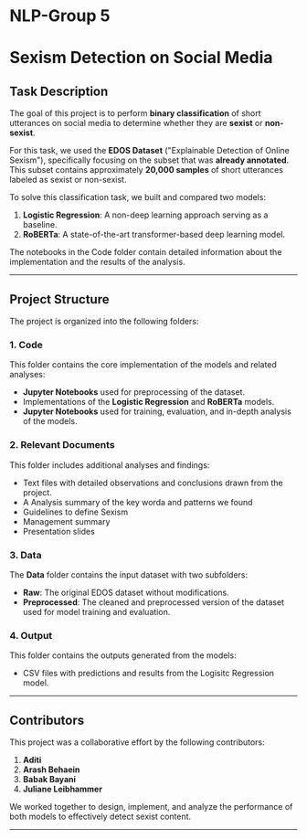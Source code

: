 # NLP-Group 5
# **Sexism Detection on Social Media**

## **Task Description**
The goal of this project is to perform **binary classification** of short utterances on social media to determine whether they are **sexist** or **non-sexist**. 

For this task, we used the **EDOS Dataset** ("Explainable Detection of Online Sexism"), specifically focusing on the subset that was **already annotated**. This subset contains approximately **20,000 samples** of short utterances labeled as sexist or non-sexist.

To solve this classification task, we built and compared two models:
1. **Logistic Regression**: A non-deep learning approach serving as a baseline.
2. **RoBERTa**: A state-of-the-art transformer-based deep learning model.

The notebooks in the Code folder contain detailed information about the implementation and the results of the analysis.

---

## **Project Structure**
The project is organized into the following folders:

### **1. Code**
This folder contains the core implementation of the models and related analyses:
- **Jupyter Notebooks** used for preprocessing of the dataset.
- Implementations of the **Logistic Regression** and **RoBERTa** models.
- **Jupyter Notebooks** used for training, evaluation, and in-depth analysis of the models.

### **2. Relevant Documents**
This folder includes additional analyses and findings:
- Text files with detailed observations and conclusions drawn from the project.
- A Analysis summary of the key worda and patterns we found
- Guidelines to define Sexism
- Management summary
- Presentation slides

### **3. Data**
The **Data** folder contains the input dataset with two subfolders:
- **Raw**: The original EDOS dataset without modifications.
- **Preprocessed**: The cleaned and preprocessed version of the dataset used for model training and evaluation.

### **4. Output**
This folder contains the outputs generated from the models:
- CSV files with predictions and results from the Logisitc Regression model.


---

## **Contributors**
This project was a collaborative effort by the following contributors:
1. **Aditi**
2. **Arash Behaein**
3. **Babak Bayani**
4. **Juliane Leibhammer**

We worked together to design, implement, and analyze the performance of both models to effectively detect sexist content.

---





